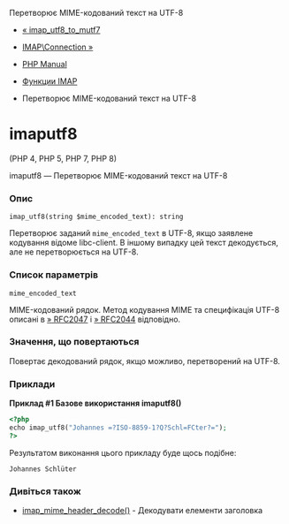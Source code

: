 Перетворює MIME-кодований текст на UTF-8

-   [« imap\_utf8\_to\_mutf7](function.imap-utf8-to-mutf7.html)
    
-   [IMAP\\Connection »](class.imap-connection.html)
    
-   [PHP Manual](index.html)
    
-   [Функции IMAP](ref.imap.html)
    
-   Перетворює MIME-кодований текст на UTF-8
    

# imaputf8

(PHP 4, PHP 5, PHP 7, PHP 8)

imaputf8 — Перетворює MIME-кодований текст на UTF-8

### Опис

```methodsynopsis
imap_utf8(string $mime_encoded_text): string
```

Перетворює заданий `mime_encoded_text` в UTF-8, якщо заявлене кодування відоме libc-client. В іншому випадку цей текст декодується, але не перетворюється на UTF-8.

### Список параметрів

`mime_encoded_text`

MIME-кодований рядок. Метод кодування MIME та специфікація UTF-8 описані в [» RFC2047](http://www.faqs.org/rfcs/rfc2047) і [» RFC2044](http://www.faqs.org/rfcs/rfc2044) відповідно.

### Значення, що повертаються

Повертає декодований рядок, якщо можливо, перетворений на UTF-8.

### Приклади

**Приклад #1 Базове використання **imaputf8()****

```php
<?php
echo imap_utf8("Johannes =?ISO-8859-1?Q?Schl=FCter?=");
?>
```

Результатом виконання цього прикладу буде щось подібне:

```
Johannes Schlüter
```

### Дивіться також

-   [imap\_mime\_header\_decode()](function.imap-mime-header-decode.html) - Декодувати елементи заголовка